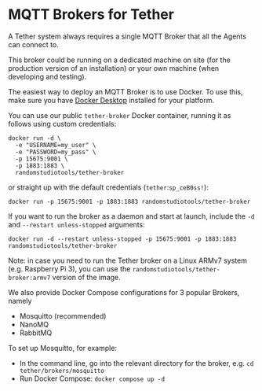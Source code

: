 # MQTT Brokers for Tether

A Tether system always requires a single MQTT Broker that all the Agents can connect to.

This broker could be running on a dedicated machine on site (for the production version of an installation) or your own machine (when developing and testing).

The easiest way to deploy an MQTT Broker is to use Docker. To use this, make sure you have [Docker Desktop](https://www.docker.com/products/docker-desktop/) installed for your platform.

You can use our public `tether-broker` Docker container, running it as follows using custom credentials:

```
docker run -d \
  -e "USERNAME=my_user" \
  -e "PASSWORD=my_pass" \
  -p 15675:9001 \
  -p 1883:1883 \
  randomstudiotools/tether-broker
```

or straight up with the default credentials (`tether`:`sp_ceB0ss!`):

```
docker run -p 15675:9001 -p 1883:1883 randomstudiotools/tether-broker
```

If you want to run the broker as a daemon and start at launch, include the `-d` and `--restart unless-stopped` arguments:

```
docker run -d --restart unless-stopped -p 15675:9001 -p 1883:1883 randomstudiotools/tether-broker
```

Note: in case you need to run the Tether broker on a Linux ARMv7 system (e.g. Raspberry Pi 3), you can use the `randomstudiotools/tether-broker:armv7` version of the image.

We also provide Docker Compose configurations for 3 popular Brokers, namely

- Mosquitto (recommended)
- NanoMQ
- RabbitMQ

To set up Mosquitto, for example:

- In the command line, go into the relevant directory for the broker, e.g. `cd tether/brokers/mosquitto`
- Run Docker Compose: `docker compose up -d`
